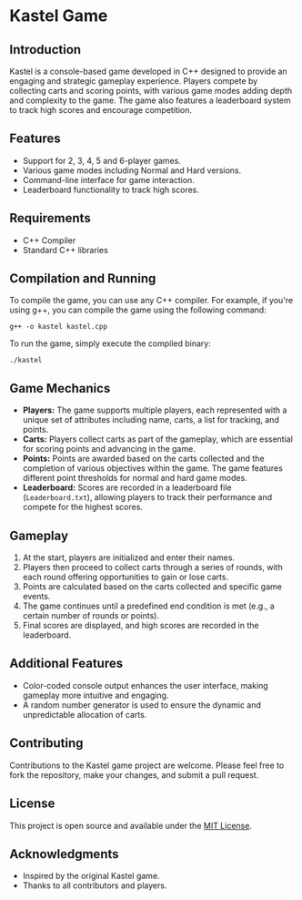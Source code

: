
# Kastel Game

## Introduction

Kastel is a console-based game developed in C++ designed to provide an engaging and strategic gameplay experience. Players compete by collecting carts and scoring points, with various game modes adding depth and complexity to the game. The game also features a leaderboard system to track high scores and encourage competition.

## Features

- Support for 2, 3, 4, 5 and 6-player games.
- Various game modes including Normal and Hard versions.
- Command-line interface for game interaction.
- Leaderboard functionality to track high scores.

## Requirements

- C++ Compiler
- Standard C++ libraries

## Compilation and Running

To compile the game, you can use any C++ compiler. For example, if you're using g++, you can compile the game using the following command:

```
g++ -o kastel kastel.cpp
```

To run the game, simply execute the compiled binary:

```
./kastel
```

## Game Mechanics

- **Players:** The game supports multiple players, each represented with a unique set of attributes including name, carts, a list for tracking, and points.
- **Carts:** Players collect carts as part of the gameplay, which are essential for scoring points and advancing in the game.
- **Points:** Points are awarded based on the carts collected and the completion of various objectives within the game. The game features different point thresholds for normal and hard game modes.
- **Leaderboard:** Scores are recorded in a leaderboard file (`Leaderboard.txt`), allowing players to track their performance and compete for the highest scores.

## Gameplay

1. At the start, players are initialized and enter their names.
2. Players then proceed to collect carts through a series of rounds, with each round offering opportunities to gain or lose carts.
3. Points are calculated based on the carts collected and specific game events.
4. The game continues until a predefined end condition is met (e.g., a certain number of rounds or points).
5. Final scores are displayed, and high scores are recorded in the leaderboard.

## Additional Features

- Color-coded console output enhances the user interface, making gameplay more intuitive and engaging.
- A random number generator is used to ensure the dynamic and unpredictable allocation of carts.


## Contributing

Contributions to the Kastel game project are welcome. Please feel free to fork the repository, make your changes, and submit a pull request.

## License

This project is open source and available under the [MIT License](LICENSE).

## Acknowledgments

- Inspired by the original Kastel game.
- Thanks to all contributors and players.
